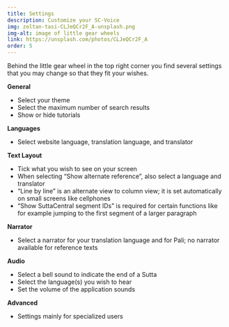 ```yaml
---
title: Settings
description: Customize your SC-Voice
img: zoltan-tasi-CLJeQCr2F_A-unsplash.png
img-alt: image of little gear wheels
link: https://unsplash.com/photos/CLJeQCr2F_A
order: 5
---
```


Behind the little gear wheel in the top right corner you find several settings that you may change so that they fit your wishes. 

**General** 
- Select your theme
- Select the maximum number of search results
- Show or hide tutorials

**Languages**
- Select website language, translation language, and translator

**Text Layout** 
- Tick what you wish to see on your screen
- When selecting “Show alternate reference”, also select a language and translator 
- “Line by line” is an alternate view to column view; it is set automatically on small screens like cellphones  
- “Show SuttaCentral segment IDs” is required for certain functions like for example jumping to the first segment of a larger paragraph

**Narrator** 
- Select a narrator for your translation language and for Pali; no narrator available for reference texts 

**Audio** 
- Select a bell sound to indicate the end of a Sutta 
- Select the language(s) you wish to hear 
- Set the volume of the application sounds 

**Advanced**
- Settings mainly for specialized users
